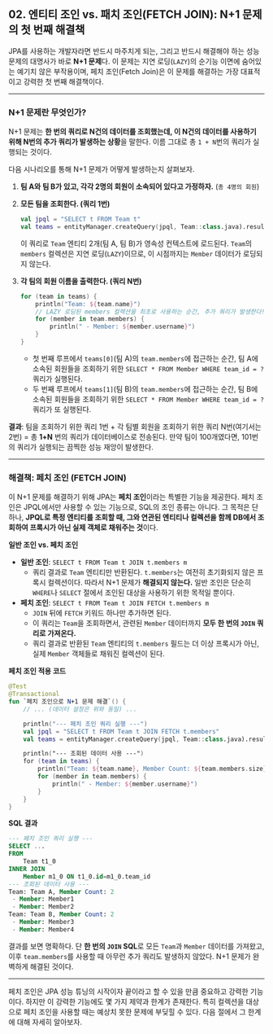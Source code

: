 ## 02\. 엔티티 조인 vs. 패치 조인(FETCH JOIN): N+1 문제의 첫 번째 해결책

JPA를 사용하는 개발자라면 반드시 마주치게 되는, 그리고 반드시 해결해야 하는 성능 문제의 대명사가 바로 **N+1 문제**다. 이 문제는 지연 로딩(`LAZY`)의 순기능 이면에 숨어있는 예기치 않은 부작용이며, 페치 조인(Fetch Join)은 이 문제를 해결하는 가장 대표적이고 강력한 첫 번째 해결책이다.

-----

### **N+1 문제란 무엇인가?**

N+1 문제는 **한 번의 쿼리로 N건의 데이터를 조회했는데, 이 N건의 데이터를 사용하기 위해 N번의 추가 쿼리가 발생하는 상황**을 말한다. 이름 그대로 총 `1 + N`번의 쿼리가 실행되는 것이다.

다음 시나리오를 통해 N+1 문제가 어떻게 발생하는지 살펴보자.

1.  **팀 A와 팀 B가 있고, 각각 2명의 회원이 소속되어 있다고 가정하자.** (`총 4명의 회원`)

2.  **모든 팀을 조회한다. (쿼리 1번)**

    ```kotlin
    val jpql = "SELECT t FROM Team t"
    val teams = entityManager.createQuery(jpql, Team::class.java).resultList // 1번의 SELECT 쿼리 실행
    ```

    이 쿼리로 `Team` 엔티티 2개(팀 A, 팀 B)가 영속성 컨텍스트에 로드된다. `Team`의 `members` 컬렉션은 지연 로딩(`LAZY`)이므로, 이 시점까지는 `Member` 데이터가 로딩되지 않는다.

3.  **각 팀의 회원 이름을 출력한다. (쿼리 N번)**

    ```kotlin
    for (team in teams) {
        println("Team: ${team.name}")
        // LAZY 로딩된 members 컬렉션을 최초로 사용하는 순간, 추가 쿼리가 발생한다!
        for (member in team.members) {
            println(" - Member: ${member.username}")
        }
    }
    ```

      * 첫 번째 루프에서 `teams[0]`(팀 A)의 `team.members`에 접근하는 순간, 팀 A에 소속된 회원들을 조회하기 위한 `SELECT * FROM Member WHERE team_id = ?` 쿼리가 실행된다.
      * 두 번째 루프에서 `teams[1]`(팀 B)의 `team.members`에 접근하는 순간, 팀 B에 소속된 회원들을 조회하기 위한 `SELECT * FROM Member WHERE team_id = ?` 쿼리가 또 실행된다.

**결과**: 팀을 조회하기 위한 쿼리 1번 + 각 팀별 회원을 조회하기 위한 쿼리 N번(여기서는 2번) = 총 **1+N** 번의 쿼리가 데이터베이스로 전송된다. 만약 팀이 100개였다면, 101번의 쿼리가 실행되는 끔찍한 성능 재앙이 발생한다.

-----

### **해결책: 페치 조인 (FETCH JOIN)**

이 N+1 문제를 해결하기 위해 JPA는 **페치 조인**이라는 특별한 기능을 제공한다. 페치 조인은 JPQL에서만 사용할 수 있는 기능으로, SQL의 조인 종류는 아니다. 그 목적은 단 하나, **JPQL로 특정 엔티티를 조회할 때, 그와 연관된 엔티티나 컬렉션을 함께 DB에서 조회하여 프록시가 아닌 실제 객체로 채워주는 것**이다.

**일반 조인 vs. 페치 조인**

  * **일반 조인**: `SELECT t FROM Team t JOIN t.members m`
      * 쿼리 결과로 `Team` 엔티티만 반환된다. `t.members`는 여전히 초기화되지 않은 프록시 컬렉션이다. 따라서 N+1 문제가 **해결되지 않는다.** 일반 조인은 단순히 `WHERE`나 `SELECT` 절에서 조인된 대상을 사용하기 위한 목적일 뿐이다.
  * **페치 조인**: `SELECT t FROM Team t JOIN FETCH t.members m`
      * `JOIN` 뒤에 `FETCH` 키워드 하나만 추가하면 된다.
      * 이 쿼리는 `Team`을 조회하면서, 관련된 `Member` 데이터까지 **모두 한 번의 `JOIN` 쿼리로 가져온다.**
      * 쿼리 결과로 반환된 `Team` 엔티티의 `t.members` 필드는 더 이상 프록시가 아닌, 실제 `Member` 객체들로 채워진 컬렉션이 된다.

**페치 조인 적용 코드**

```kotlin
@Test
@Transactional
fun `페치 조인으로 N+1 문제 해결`() {
    // ... (데이터 설정은 위와 동일) ...

    println("--- 페치 조인 쿼리 실행 ---")
    val jpql = "SELECT t FROM Team t JOIN FETCH t.members"
    val teams = entityManager.createQuery(jpql, Team::class.java).resultList

    println("--- 조회된 데이터 사용 ---")
    for (team in teams) {
        println("Team: ${team.name}, Member Count: ${team.members.size}")
        for (member in team.members) {
            println(" - Member: ${member.username}")
        }
    }
}
```

**SQL 결과**

```sql
--- 페치 조인 쿼리 실행 ---
SELECT ... 
FROM 
    Team t1_0 
INNER JOIN 
    Member m1_0 ON t1_0.id=m1_0.team_id
--- 조회된 데이터 사용 ---
Team: Team A, Member Count: 2
 - Member: Member1
 - Member: Member2
Team: Team B, Member Count: 2
 - Member: Member3
 - Member: Member4
```

결과를 보면 명확하다. 단 **한 번의 `JOIN` SQL**로 모든 `Team`과 `Member` 데이터를 가져왔고, 이후 `team.members`를 사용할 때 아무런 추가 쿼리도 발생하지 않았다. N+1 문제가 완벽하게 해결된 것이다.

-----

페치 조인은 JPA 성능 튜닝의 시작이자 끝이라고 할 수 있을 만큼 중요하고 강력한 기능이다. 하지만 이 강력한 기능에도 몇 가지 제약과 한계가 존재한다. 특히 컬렉션을 대상으로 페치 조인을 사용할 때는 예상치 못한 문제에 부딪힐 수 있다. 다음 절에서 그 한계에 대해 자세히 알아보자.